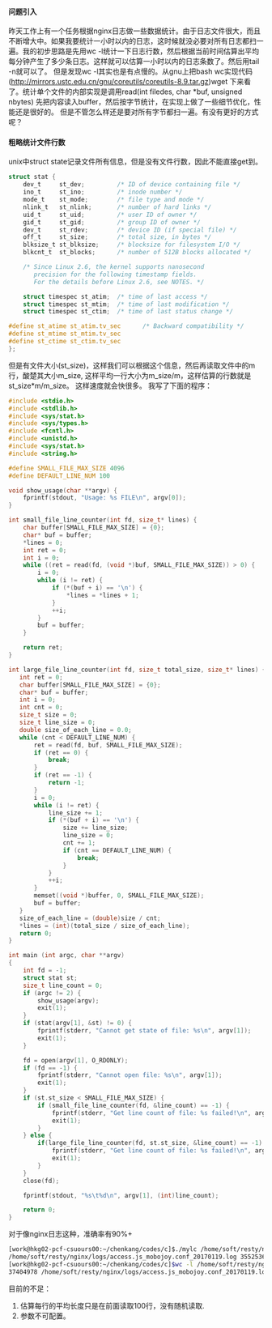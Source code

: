 <!--
author: checkking
date: 2017-01-13
title: 从wc -l说起---如何统计大文件的行数
tags: 杂谈
category: 杂谈
status: publish
summary: 工作中的点滴引发的思考
-->
#### 问题引入
昨天工作上有一个任务根据nginx日志做一些数据统计。由于日志文件很大，而且不断增大中。如果我要统计一小时以内的日志，这时候就没必要对所有日志都扫一遍。我的初步思路是先用wc -l统计一下日志行数，然后根据当前时间估算出平均每分钟产生了多少条日志。这样就可以估算一小时以内的日志条数了。然后用tail -n就可以了。
但是发现wc -l其实也是有点慢的。从gnu上把bash wc实现代码(http://mirrors.ustc.edu.cn/gnu/coreutils/coreutils-8.9.tar.gz)wget 下来看了。统计单个文件的内部实现是调用read(int filedes, char *buf, unsigned nbytes) 先把内容读入buffer，然后按字节统计，在实现上做了一些细节优化，性能还是很好的。
但是不管怎么样还是要对所有字节都扫一遍。有没有更好的方式呢？
#### 粗略统计文件行数
unix中struct state记录文件所有信息，但是没有文件行数，因此不能直接get到。
```c
struct stat {
    dev_t     st_dev;         /* ID of device containing file */
    ino_t     st_ino;         /* inode number */
    mode_t    st_mode;        /* file type and mode */
    nlink_t   st_nlink;       /* number of hard links */
    uid_t     st_uid;         /* user ID of owner */
    gid_t     st_gid;         /* group ID of owner */
    dev_t     st_rdev;        /* device ID (if special file) */
    off_t     st_size;        /* total size, in bytes */
    blksize_t st_blksize;     /* blocksize for filesystem I/O */
    blkcnt_t  st_blocks;      /* number of 512B blocks allocated */

    /* Since Linux 2.6, the kernel supports nanosecond
       precision for the following timestamp fields.
       For the details before Linux 2.6, see NOTES. */

    struct timespec st_atim;  /* time of last access */
    struct timespec st_mtim;  /* time of last modification */
    struct timespec st_ctim;  /* time of last status change */

#define st_atime st_atim.tv_sec      /* Backward compatibility */
#define st_mtime st_mtim.tv_sec
#define st_ctime st_ctim.tv_sec
};
```
但是有文件大小(st_size)，这样我们可以根据这个信息，然后再读取文件中的m行，酸楚其大小m_size, 这样平均一行大小为m_size/m，这样估算的行数就是st_size*m/m_size。
这样速度就会快很多。
我写了下面的程序：
```c
#include <stdio.h>
#include <stdlib.h>
#include <sys/stat.h>
#include <sys/types.h>
#include <fcntl.h>
#include <unistd.h>
#include <sys/stat.h>
#include <string.h>

#define SMALL_FILE_MAX_SIZE 4096
#define DEFAULT_LINE_NUM 100

void show_usage(char **argv) {
    fprintf(stdout, "Usage: %s FILE\n", argv[0]);
}

int small_file_line_counter(int fd, size_t* lines) {
    char buffer[SMALL_FILE_MAX_SIZE] = {0};
    char* buf = buffer;
    *lines = 0;
    int ret = 0;
    int i = 0;
    while ((ret = read(fd, (void *)buf, SMALL_FILE_MAX_SIZE)) > 0) {
        i = 0;
        while (i != ret) {
            if (*(buf + i) == '\n') {
                *lines = *lines + 1;
            }
            ++i;
        }
        buf = buffer;
    }

    return ret;
}

int large_file_line_counter(int fd, size_t total_size, size_t* lines) {
   int ret = 0;
   char buffer[SMALL_FILE_MAX_SIZE] = {0};
   char* buf = buffer;
   int i = 0;
   int cnt = 0;
   size_t size = 0;
   size_t line_size = 0;
   double size_of_each_line = 0.0;
   while (cnt < DEFAULT_LINE_NUM) {
       ret = read(fd, buf, SMALL_FILE_MAX_SIZE);
       if (ret == 0) {
           break;
       }
       if (ret == -1) {
           return -1;
       }
       i = 0;
       while (i != ret) {
           line_size += 1;
           if (*(buf + i) == '\n') {
               size += line_size;
               line_size = 0;
               cnt += 1;
               if (cnt == DEFAULT_LINE_NUM) {
                   break;
               }
           }
           ++i;
       }
       memset((void *)buffer, 0, SMALL_FILE_MAX_SIZE);
       buf = buffer;
   }
   size_of_each_line = (double)size / cnt;
   *lines = (int)(total_size / size_of_each_line);
   return 0;
}

int main (int argc, char **argv)
{
    int fd = -1;
    struct stat st;
    size_t line_count = 0;
    if (argc != 2) {
        show_usage(argv);
        exit(1);
    }
    if (stat(argv[1], &st) != 0) {
        fprintf(stderr, "Cannot get state of file: %s\n", argv[1]);
        exit(1);
    }

    fd = open(argv[1], O_RDONLY);
    if (fd == -1) {
        fprintf(stderr, "Cannot open file: %s\n", argv[1]);
        exit(1);
    }
    if (st.st_size < SMALL_FILE_MAX_SIZE) {
        if (small_file_line_counter(fd, &line_count) == -1) {
            fprintf(stderr, "Get line count of file: %s failed!\n", argv[1]);
            exit(1);
        }
    } else {
        if(large_file_line_counter(fd, st.st_size, &line_count) == -1) {
            fprintf(stderr, "Get line count of file: %s failed!\n", argv[1]);
            exit(1);
        }
    }
    close(fd);

    fprintf(stdout, "%s\t%d\n", argv[1], (int)line_count);

    return 0;
}

```
对于像nginx日志这种，准确率有90%+
```bash
[work@hkg02-pcf-csuours00:~/chenkang/codes/c]$./mylc /home/soft/resty/nginx/logs/access.js_mobojoy.conf_20170119.log    
/home/soft/resty/nginx/logs/access.js_mobojoy.conf_20170119.log 35525363
[work@hkg02-pcf-csuours00:~/chenkang/codes/c]$wc -l /home/soft/resty/nginx/logs/access.js_mobojoy.conf_20170119.log      
37404978 /home/soft/resty/nginx/logs/access.js_mobojoy.conf_20170119.log
```
目前的不足：
1. 估算每行的平均长度只是在前面读取100行，没有随机读取.
2. 参数不可配置。
